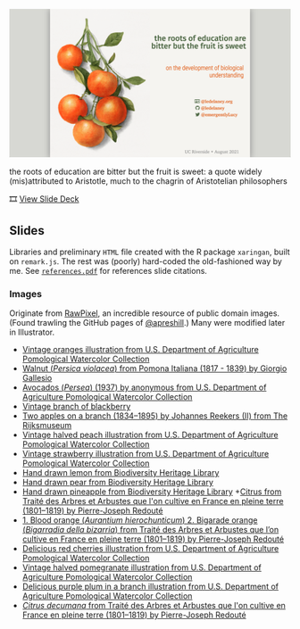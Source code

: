 ![](css/images/08-21-ucr-card.png)

the roots of education are bitter but the fruit is sweet: a quote widely (mis)attributed to Aristotle, much to the chagrin of Aristotelian philosophers

🎞️ [View Slide Deck](https://ledelaney.org/talks/2021ucr/)

## Slides

Libraries and preliminary `HTML` file created with the R package `xaringan`, built on `remark.js`. The rest was (poorly) hard-coded the old-fashioned way by me. See [`references.pdf`](https://github.com/ledelaney/08-21-UCR/blob/main/extras/references.pdf) for references slide citations.

### Images

Originate from [RawPixel](https://www.rawpixel.com/category/53/public-domain), an incredible resource of public domain images. (Found trawling the GitHub pages of [@apreshill](https://github.com/apreshill).) Many were modified later in Illustrator.

+ [Vintage oranges illustration from U.S. Department of Agriculture Pomological Watercolor Collection](https://www.rawpixel.com/image/2289587/free-illustration-image-orange-fruit-leaves)
+ [Walnut (_Persica violacea_) from Pomona Italiana (1817 - 1839) by Giorgio Gallesio](https://www.rawpixel.com/image/321652/free-illustration-image-fruit-botanical-book)
+ [Avocados (_Persea_) (1937) by anonymous from U.S. Department of Agriculture Pomological Watercolor Collection](https://www.rawpixel.com/image/2260210/free-illustration-image-fruit-food)
+ [Vintage branch of blackberry](https://www.rawpixel.com/image/2289532/free-illustration-image-fruit-blackberry-berry)
+ [Two apples on a branch (1834–1895) by Johannes Reekers (II) from The Rijksmuseum](https://www.rawpixel.com/image/843193/still-life-apples)
+ [Vintage halved peach illustration from U.S. Department of Agriculture Pomological Watercolor Collection](https://www.rawpixel.com/image/2289569/free-illustration-image-peach-fruit-watercolor)
+ [Vintage strawberry illustration from U.S. Department of Agriculture Pomological Watercolor Collection](https://www.rawpixel.com/image/2297703/free-illustration-image-strawberry-food-fruit)
+ [Hand drawn lemon from Biodiversity Heritage Library](https://www.rawpixel.com/image/2880124/free-illustration-image-lemon-fruit-plant)
+ [Hand drawn pear from Biodiversity Heritage Library](https://www.rawpixel.com/image/2880295/free-illustration-image-fruit-pear-vintage-food)
+ [Hand drawn pineapple from Biodiversity Heritage Library](https://www.rawpixel.com/image/2880507/free-illustration-image-pineapple-tropical-fruit)
+[Citrus from Traité des Arbres et Arbustes que l'on cultive en France en pleine terre (1801–1819) by Pierre-Joseph Redouté](https://www.rawpixel.com/image/569576/citrus-type)
+ [1. Blood orange (_Aurantium hierochunticum_) 2. Bigarade orange (_Bigarradia della bizarria_) from Traité des Arbres et Arbustes que l’on cultive en France en pleine terre (1801–1819) by Pierre-Joseph Redouté](https://www.rawpixel.com/image/569582/blood-orange)
+ [Delicious red cherries illustration from U.S. Department of Agriculture Pomological Watercolor Collection](https://www.rawpixel.com/image/2297988/free-illustration-image-fruit-cherry-botanical)
+ [Vintage halved pomegranate illustration from U.S. Department of Agriculture Pomological Watercolor Collection](https://www.rawpixel.com/image/2297919/free-illustration-image-fruit-pomegranate-food)
+ [Delicious purple plum in a branch illustration from U.S. Department of Agriculture Pomological Watercolor Collection](https://www.rawpixel.com/image/2289575/free-illustration-image-fruit-leaves-plum)
+ [_Citrus decumana_ from Traité des Arbres et Arbustes que l'on cultive en France en pleine terre (1801–1819) by Pierre-Joseph Redouté](https://www.rawpixel.com/image/569539/grapefruit-branch)